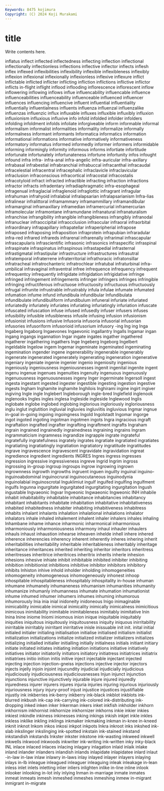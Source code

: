 ```yaml
---
Keywords: 8475 kojimura
Copyright: (C) 2024 Koji Murakami
---
```


# title

Write contents here.



inflatus
inflect inflected inflectedness inflecting inflection inflectional inflectionally inflectionless inflections inflective
inflector inflects inflesh inflex inflexed inflexibilities inflexibility inflexible inflexibleness inflexibly
inflexion inflexional inflexionally inflexionless inflexive inflexure inflict inflictable inflicted inflicter
inflicting infliction inflictions inflictive inflictor inflicts in-flight inflight inflood inflooding
inflorescence inflorescent inflow inflowering inflowing inflows influe influencability influencable influence
influenceabilities influenceability influenceable influenced influencer influences influencing influencive influent influential
influentiality influentially influentialness influents influenza influenzal influenzalike influenzas influenzic influx
influxable influxes influxible influxibly influxion influxionism influxious influxive info infold
infolded infolder infolders infolding infoldment infolds infoliate inforgiveable inform informable
informal informalism informalist informalities informality informalize informally informalness informant informants
Informatica informatics information informational informations informative informatively informativeness informatory informatus
informed informedly informer informers informidable informing informingly informity informous informs
infortiate infortitude infortunate infortunately infortunateness infortune infortunity infos infought infound
infra infra- infra-anal infra-angelic infra-auricular infra-axillary infrabasal infrabestial infrabranchial infrabuccal
infracanthal infracaudal infracelestial infracentral infracephalic infraclavicle infraclavicular infraclusion infraconscious infracortical
infracostal infracostalis infracotyloid infract infracted infractible infracting infraction infractions infractor
infracts infradentary infradiaphragmatic infra-esophageal infragenual infraglacial infraglenoid infraglottic infragrant infragular
infrahuman infrahyoid infralabial infralapsarian infralapsarianism Infra-lias infralinear infralittoral inframammary inframammillary
inframandibular inframarginal inframaxillary inframedian inframercurial inframercurian inframolecular inframontane inframundane infranatural
infranaturalism infranchise infrangibility infrangible infrangibleness infrangibly infranodal infranuclear infraoccipital infraocclusion
infraocular infraoral infraorbital infraordinary infrapapillary infrapatellar infraperipherial infrapose infraposed infraposing
infraposition infraprotein infrapubian infraradular infra-red infrared infrareds infrarenal infrarenally infrarimal
infrascapular infrascapularis infrascientific infrasonic infrasonics infraspecific infraspinal infraspinate infraspinatus infraspinous
infrastapedial infrasternal infrastigmatal infrastipular infrastructure infrastructures infrasutral infratemporal infraterrene infraterritorial
infrathoracic infratonsillar infratracheal infratrochanteric infratrochlear infratubal infraturbinal infra-umbilical infravaginal infraventral
infree infrequence infrequency infrequent infrequentcy infrequently infrigidate infrigidation infrigidative infringe
infringed infringement infringements infringer infringers infringes infringible infringing infructiferous infructuose
infructuosity infructuous infructuously infrugal infrunite infrustrable infrustrably infula infulae infumate
infumated infumation infume infund infundibula infundibular Infundibulata infundibulate infundibuliform infundibulum
infuneral infuriate infuriated infuriatedly infuriately infuriates infuriating infuriatingly infuriation infuscate
infuscated infuscation infuse infused infusedly infuser infusers infuses infusibility infusible
infusibleness infusile infusing infusion infusionism infusionist infusions infusive Infusoria infusoria
infusorial infusorian infusories infusoriform infusorioid infusorium infusory -ing Ing ing
Inga Ingaberg Ingaborg Ingaevones Ingaevonic ingallantry Ingalls Ingamar ingan ingang
ingangs ingannation Ingar ingate ingates ingather ingathered ingatherer ingathering ingathers
Inge Ingeberg Ingeborg Ingelbert ingeldable Ingelow ingem Ingemar ingeminate ingeminated
ingeminating ingemination ingender ingene ingenerability ingenerable ingenerably ingenerate ingenerated ingenerately
ingenerating ingeneration ingenerative ingeniary ingeniate ingenie ingenier ingenio ingeniosity ingenious
ingeniously ingeniousness ingeniousnesses ingenit ingenital ingenite ingent ingenu ingenue ingenues
ingenuities ingenuity ingenuous ingenuously ingenuousness ingenuousnesses ingeny Inger ingerminate Ingersoll
ingest ingesta ingestant ingested ingester ingestible ingesting ingestion ingestive ingests
Ingham Inghamite inghamite Inghilois Inghirami ingine ingirt ingiver ingiving Ingle
ingle Inglebert Ingleborough ingle-bred Inglefield inglenook inglenooks Ingles ingles inglesa
Ingleside ingleside Inglewood Inglis inglobate inglobe inglobed inglobing inglorious ingloriously
ingloriousness inglu inglut inglutition ingluvial ingluvies ingluviitis ingluvious Ingmar ingnue
in-goal in-going ingoing ingoingness Ingold Ingolstadt Ingomar ingorge ingot ingoted
ingoting ingotman ingotmen ingots Ingra ingracious ingraft ingraftation ingrafted ingrafter
ingrafting ingraftment ingrafts Ingraham ingrain ingrained ingrainedly ingrainedness ingraining ingrains
Ingram ingrammaticism ingramness ingrandize ingrapple ingrate ingrateful ingratefully ingratefulness ingrately
ingrates ingratiate ingratiated ingratiates ingratiating ingratiatingly ingratiation ingratiatory ingratitude ingratitudes
ingrave ingravescence ingravescent ingravidate ingravidation ingreat ingredience ingredient ingredients INGRES
Ingres ingress ingresses ingression ingressive ingressiveness ingreve Ingrid Ingrim ingross
ingrossing in-group ingroup ingroups ingrow ingrowing ingrown ingrownness ingrowth ingrowths
ingruent inguen inguilty inguinal inguino- inguinoabdominal inguinocrural inguinocutaneous inguinodynia inguinolabial
inguinoscrotal Inguklimiut ingulf ingulfed ingulfing ingulfment ingulfs Ingunna ingurgitate ingurgitated
ingurgitating ingurgitation Ingush ingustable Ingvaeonic Ingvar Ingveonic Ingwaeonic Ingweonic INH
inhabile inhabit inhabitability inhabitable inhabitance inhabitancies inhabitancy inhabitant inhabitants inhabitate
inhabitation inhabitative inhabitativeness inhabited inhabitedness inhabiter inhabiting inhabitiveness inhabitress inhabits
inhalant inhalants inhalation inhalational inhalations inhalator inhalators inhale inhaled inhalement
inhalent inhaler inhalers inhales inhaling Inhambane inhame inhance inharmonic inharmonical
inharmonious inharmoniously inharmoniousness inharmony inhaul inhauler inhaulers inhauls inhaust inhaustion
inhearse inheaven inhelde inhell inhere inhered inherence inherencies inherency inherent
inherently inheres inhering inherit inheritabilities inheritability inheritable inheritableness inheritably inheritage
inheritance inheritances inherited inheriting inheritor inheritors inheritress inheritresses inheritrice inheritrices
inheritrix inherits inherle inhesion inhesions inhesive inhiate inhibit inhibitable inhibited
inhibiter inhibiting inhibition inhibitionist inhibitions inhibitive inhibitor inhibitors inhibitory inhibits
Inhiston inhive inhold inholder inholding inhomogeneities inhomogeneity inhomogeneous inhomogeneously inhonest
inhoop inhospitable inhospitableness inhospitably inhospitality in-house inhuman inhumane inhumanely inhumaneness
inhumanism inhumanities inhumanity inhumanize inhumanly inhumanness inhumate inhumation inhumationist inhume
inhumed inhumer inhumers inhumes inhuming inhumorous inhumorously Inia inia inial
inidoneity inidoneous Inigo inimaginable inimicability inimicable inimical inimicality inimically inimicalness
inimicitious inimicous inimitability inimitable inimitableness inimitably inimitative Inin Inina Inine
iniome Iniomi iniomous inion inique iniquitable iniquitably iniquities iniquitous iniquitously
iniquitousness iniquity iniquous inirritability inirritable inirritably inirritant inirritative inisle inissuable
init init. inital initial initialed initialer initialing initialisation initialise initialised
initialism initialist initialization initializations initialize initialized initializer initializers initializes initializing
initialled initialler initialling initially initialness initials initiant initiary initiate initiated
initiates initiating initiation initiations initiative initiatively initiatives initiator initiatorily initiators
initiatory initiatress initiatrices initiatrix initiatrixes initio inition initis initive inject
injectable injectant injected injecting injection injection-gneiss injections injective injector injectors
injects injelly injoin injoint injucundity injudicial injudicially injudicious injudiciously injudiciousness
injudiciousnesses Injun injunct injunction injunctions injunctive injunctively injurable injure injured
injuredly injuredness injurer injurers injures injuria injuries injuring injurious injuriously
injuriousness injury injury-proof injust injustice injustices injustifiable injustly ink inkberries
ink-berry inkberry ink-black inkblot inkblots ink-blurred inkbush ink-cap ink-carrying ink-colored
ink-distributing ink-dropping inked inken inker Inkerman inkers inket inkfish inkholder
inkhorn inkhornism inkhornist inkhornize inkhornizer inkhorns inkie inkier inkies inkiest
inkindle inkiness inkinesses inking inkings inkish inkjet inkle inkles inkless
inklike inkling inklings inkmaker inkmaking inkman in-knee in-kneed inknit inknot
Inkom inkos inkosi inkpot inkpots Inkra inkroot inks inkshed ink-slab
inkslinger inkslinging ink-spotted inkstain ink-stained inkstand inkstandish inkstands Inkster inkster
inkstone ink-wasting inkweed inkwell inkwells inkwood inkwoods inkwriter ink-writing ink-written
inky inky-black INL inlace inlaced inlaces inlacing inlagary inlagation inlaid
inlaik inlake inland inlander inlanders inlandish inlands inlapidate inlapidatee inlard
inlaut -in-law in-law inlaw inlawry in-laws inlay inlayed inlayer inlayers
inlaying inlays in-lb inleague inleagued inleaguer inleaguing inleak inleakage in-lean
inless inlet inlets inletting inlier inliers inlighten inlike in-line inline
inlook inlooker inlooking in-lot inly inlying Inman in-marriage inmate inmates
inmeat inmeats inmesh inmeshed inmeshes inmeshing inmew in-migrant inmigrant in-migrate
